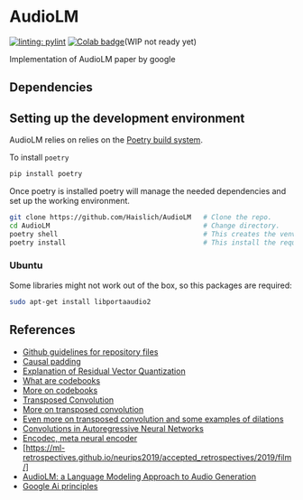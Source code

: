 <!-- <a target="_blank" href="https://colab.research.google.com/github/Haislich/AudioLM">
  <img src="https://colab.research.google.com/assets/colab-badge.svg" alt="Open In Colab"/>
</a> -->

# AudioLM

[![linting: pylint](https://img.shields.io/badge/linting-pylint-yellowgreen)](https://github.com/pylint-dev/pylint)
[![Colab badge](https://colab.research.google.com/assets/colab-badge.svg)](https://colab.research.google.com/github/Haislich/AudioLM)(WIP not ready yet)

Implementation of AudioLM paper by google

## Dependencies

## Setting up the development environment

AudioLM relies on relies on the [Poetry build system](https://python-poetry.org/).

To install `poetry`

```bash
pip install poetry
```

Once poetry is installed poetry will manage the needed dependencies and set up the working environment.

```bash
git clone https://github.com/Haislich/AudioLM   # Clone the repo.
cd AudioLM                                      # Change directory.
poetry shell                                    # This creates the venv.
poetry install                                  # This install the required dependencies.
```

### Ubuntu

Some libraries might not work out of the box, so this packages are required:

```bash
sudo apt-get install libportaaudio2
```

## References

- [Github guidelines for repository files](https://docs.github.com/en/communities/setting-up-your-project-for-healthy-contributions/creating-a-default-community-health-file)
- [Causal padding](https://medium.com/@stevechange/a-quick-journey-through-conv1d-functions-from-tensorflow-to-pytorch-passing-via-scipy-part-3-bda48e253953)
- [Explanation of Residual Vector Quantization](https://drscotthawley.github.io/blog/posts/2023-06-12-RVQ.html)
- [What are codebooks](https://machinelearning.wtf/terms/codebook/#:~:text=A%20codebook%20is%20a%20fixed,space%20of%20dimension%20Rn%20.)
- [More on codebooks](https://ai.stanford.edu/blog/codebook-features/)
- [Transposed Convolution](https://d2l.ai/chapter_computer-vision/transposed-conv.html)
- [More on transposed convolution](https://towardsdatascience.com/what-is-transposed-convolutional-layer-40e5e6e31c11)
- [Even more on transposed convolution and some examples of dilations](https://medium.com/@marsxiang/convolutions-transposed-and-deconvolution-6430c358a5b6)
- [Convolutions in Autoregressive Neural Networks](https://www.kilians.net/post/convolution-in-autoregressive-neural-networks/)
- [Encodec, meta neural encoder](https://github.com/facebookresearch/encodec)
- [https://ml-retrospectives.github.io/neurips2019/accepted_retrospectives/2019/film/]
- [AudioLM: a Language Modeling Approach to Audio Generation](https://research.google/blog/audiolm-a-language-modeling-approach-to-audio-generation/#:~:text=AudioLM%20is%20a%20pure%20audio,models%2C%20one%20for%20each%20stage)
- [Google Ai principles](https://ai.google/responsibility/principles/)
